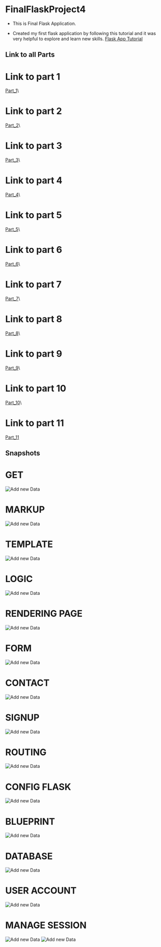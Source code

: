 # FinalFlaskProject4

- This is Final Flask Application.

- Created my first flask application by following this tutorial and it was very helpful to explore and learn new skills.
[Flask App Tutorial](https://hackersandslackers.com/your-first-flask-application)

## Link to all Parts
# Link to part 1
[Part_1](app)\
# Link to part 2
[Part_2](flask-jinja-tutorial)\
# Link to part 3
[Part_3](flask-wtforms-tutorial)\
# Link to part 4
[Part_4](routing_flask)\
# Link to part 5
[Part_5](configure_flask)\
# Link to part 6
[Part_6](flask_app_factory)\
# Link to part 7
[Part_7](flask_blueprint_tutorial)\
# Link to part 8
[Part_8](flask-assets-tutorials)\
# Link to part 9
[Part_9](flask_sqlalchemy_tutorial)\
# Link to part 10
[Part_10](flasklogin_tutorial)\
# Link to part 11
[Part_11](flask_session_tutorial)

## Snapshots

# GET
![Add new Data](Screenshots/1.PNG)
# MARKUP
![Add new Data](Screenshots/10.PNG)
# TEMPLATE
![Add new Data](Screenshots/11.PNG)
# LOGIC
![Add new Data](Screenshots/12.PNG)
# RENDERING PAGE
![Add new Data](Screenshots/2.PNG)
# FORM
![Add new Data](Screenshots/3.PNG)
# CONTACT
![Add new Data](Screenshots/4.PNG)
# SIGNUP
![Add new Data](Screenshots/5.PNG)
# ROUTING
![Add new Data](Screenshots/6.PNG)
# CONFIG FLASK
![Add new Data](Screenshots/7.PNG)
# BLUEPRINT
![Add new Data](Screenshots/8.PNG)
# DATABASE
![Add new Data](Screenshots/9.PNG)
# USER ACCOUNT
![Add new Data](Screenshots/14.PNG)
# MANAGE SESSION
![Add new Data](Screenshots/13.PNG)
![Add new Data](Screenshots/15.PNG)




